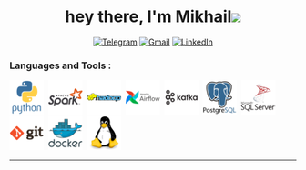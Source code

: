 <div id="header" align="center">
  <h1>hey there, I'm Mikhail<img src="https://media.giphy.com/media/hvRJCLFzcasrR4ia7z/giphy.gif" width="30px"/></h1>
</div>

<div id="socials" align="center">
  <a href="https://t.me/mvlbulankin"><img src="https://img.shields.io/badge/Telegram-blue?style=for-the-badge&logo=telegram&logoColor=white" alt="Telegram"/></a>
  <a href="mailto:mvl.bulankin@gmail.com"><img src="https://img.shields.io/badge/Gmail-blue?style=for-the-badge&logo=gmail&logoColor=white" alt="Gmail"/></a>
  <a href="https://www.linkedin.com/in/mikhail-bulankin/"><img src="https://img.shields.io/badge/LinkedIn-blue?style=for-the-badge&logo=linkedin&logoColor=white" alt="LinkedIn"/></a>
</div>

### Languages and Tools :

<div>
  <img src="https://github.com/devicons/devicon/blob/master/icons/python/python-original-wordmark.svg" width="60" height="60"/>&nbsp;
  <img src="https://github.com/devicons/devicon/blob/master/icons/apachespark/apachespark-original-wordmark.svg" width="60" height="60"/>&nbsp;
  <img src="https://github.com/devicons/devicon/blob/master/icons/hadoop/hadoop-original-wordmark.svg" width="60" height="60"/>&nbsp;
  <img src="https://github.com/devicons/devicon/blob/master/icons/apacheairflow/apacheairflow-original-wordmark.svg" width="60" height="60"/>&nbsp;
  <img src="https://github.com/devicons/devicon/blob/master/icons/apachekafka/apachekafka-original-wordmark.svg" width="60" height="60"/>&nbsp;
  <img src="https://github.com/devicons/devicon/blob/master/icons/postgresql/postgresql-original-wordmark.svg" width="60" height="60"/>&nbsp;
  <img src="https://github.com/devicons/devicon/blob/master/icons/microsoftsqlserver/microsoftsqlserver-original-wordmark.svg" width="60" height="60"/>&nbsp;
  <img src="https://github.com/devicons/devicon/blob/master/icons/git/git-original-wordmark.svg" width="60" height="60"/>&nbsp;
  <img src="https://github.com/devicons/devicon/blob/master/icons/docker/docker-original-wordmark.svg" width="60" height="60"/>&nbsp;
  <img src="https://github.com/devicons/devicon/blob/master/icons/linux/linux-original.svg" width="60" height="60"/>&nbsp;
</div>

---
